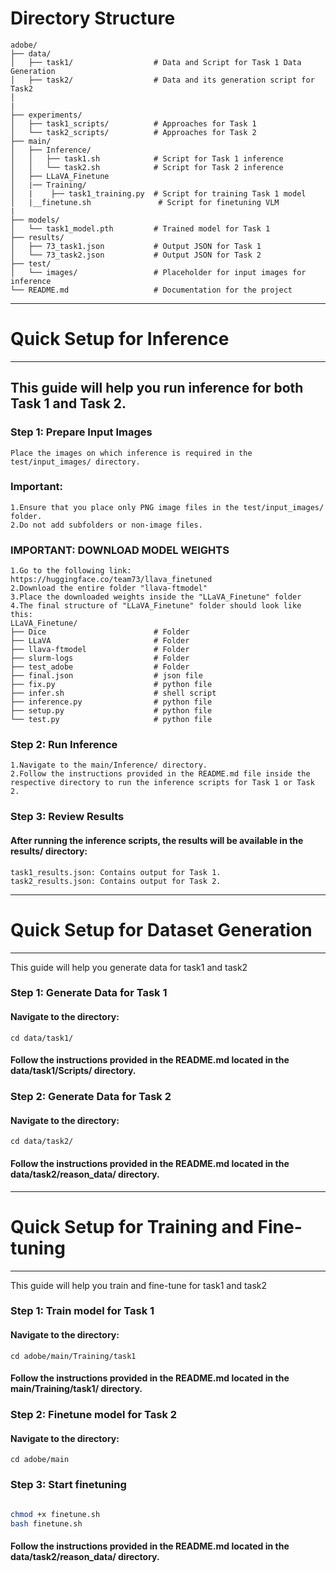 # Directory Structure

    adobe/
    ├── data/
    │   ├── task1/                  # Data and Script for Task 1 Data Generation
    │   ├── task2/                  # Data and its generation script for Task2
    │   
    |                                 
    ├── experiments/
    │   ├── task1_scripts/          # Approaches for Task 1
    │   └── task2_scripts/          # Approaches for Task 2
    ├── main/
    │   ├── Inference/
    │   │   ├── task1.sh            # Script for Task 1 inference
    │   │   └── task2.sh            # Script for Task 2 inference
    │   ├── LLaVA_Finetune
    │   |── Training/
    │   |    ├── task1_training.py  # Script for training Task 1 model
    │   |__finetune.sh               # Script for finetuning VLM 
    |   
    ├── models/
    │   └── task1_model.pth         # Trained model for Task 1
    ├── results/
    │   ├── 73_task1.json           # Output JSON for Task 1
    │   └── 73_task2.json           # Output JSON for Task 2
    ├── test/
    │   └── images/                 # Placeholder for input images for inference
    └── README.md                   # Documentation for the project

----------------------------
# Quick Setup for Inference
----------------------------

## This guide will help you run inference for both Task 1 and Task 2.

### Step 1: Prepare Input Images
    Place the images on which inference is required in the test/input_images/ directory.
    
### Important:
    1.Ensure that you place only PNG image files in the test/input_images/ folder.
    2.Do not add subfolders or non-image files.

### IMPORTANT: DOWNLOAD MODEL WEIGHTS
    1.Go to the following link: https://huggingface.co/team73/llava_finetuned
    2.Download the entire folder "llava-ftmodel"
    3.Place the downloaded weights inside the "LLaVA_Finetune" folder
    4.The final structure of "LLaVA_Finetune" folder should look like this:
    LLaVA_Finetune/
    ├── Dice                        # Folder              
    ├── LLaVA                       # Folder
    ├── llava-ftmodel               # Folder       
    ├── slurm-logs                  # Folder
    ├── test_adobe                  # Folder
    ├── final.json                  # json file       
    ├── fix.py                      # python file
    ├── infer.sh                    # shell script
    ├── inference.py                # python file
    ├── setup.py                    # python file       
    └── test.py                     # python file 
    

### Step 2: Run Inference
    1.Navigate to the main/Inference/ directory.
    2.Follow the instructions provided in the README.md file inside the respective directory to run the inference scripts for Task 1 or Task 2.

### Step 3: Review Results
#### After running the inference scripts, the results will be available in the results/ directory:
    task1_results.json: Contains output for Task 1.
    task2_results.json: Contains output for Task 2.



------------------------------------
# Quick Setup for Dataset Generation 
------------------------------------

This guide will help you generate data for task1 and task2 

### Step 1: Generate Data for Task 1
#### Navigate to the directory:

    
    cd data/task1/
      
#### Follow the instructions provided in the README.md located in the data/task1/Scripts/ directory.

### Step 2: Generate Data for Task 2
#### Navigate to the directory:

    
    cd data/task2/
    
    
#### Follow the instructions provided in the README.md located in the data/task2/reason_data/ directory.

-------------------------------------------
# Quick Setup for Training and Fine-tuning
-------------------------------------------

This guide will help you train and fine-tune for task1 and task2 

### Step 1: Train model for Task 1
#### Navigate to the directory:

    
    cd adobe/main/Training/task1
      
#### Follow the instructions provided in the README.md located in the main/Training/task1/  directory.

### Step 2: Finetune model for Task 2
#### Navigate to the directory:

    
    cd adobe/main
    
    
### Step 3: Start finetuning 

```bash

chmod +x finetune.sh
bash finetune.sh

```
#### Follow the instructions provided in the README.md located in the data/task2/reason_data/ directory.



